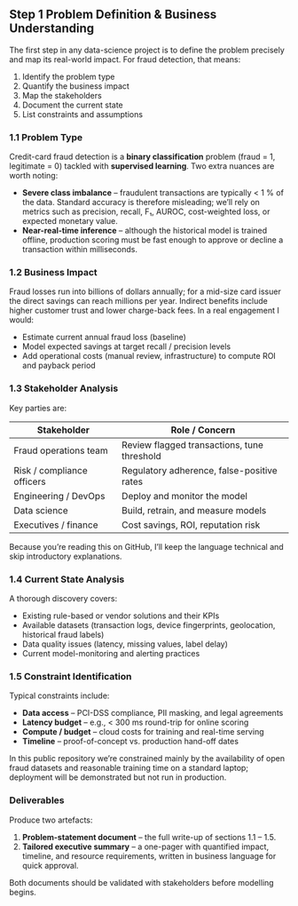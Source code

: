 ## Step 1  Problem Definition & Business Understanding

The first step in any data-science project is to define the problem precisely and map its real-world impact. For fraud detection, that means:

1. Identify the problem type  
2. Quantify the business impact  
3. Map the stakeholders  
4. Document the current state  
5. List constraints and assumptions  

### 1.1  Problem Type

Credit-card fraud detection is a **binary classification** problem (fraud = 1, legitimate = 0) tackled with **supervised learning**. Two extra nuances are worth noting:

* **Severe class imbalance** – fraudulent transactions are typically < 1 % of the data. Standard accuracy is therefore misleading; we’ll rely on metrics such as precision, recall, F₁, AUROC, cost-weighted loss, or expected monetary value.  
* **Near-real-time inference** – although the historical model is trained offline, production scoring must be fast enough to approve or decline a transaction within milliseconds.

### 1.2  Business Impact

Fraud losses run into billions of dollars annually; for a mid-size card issuer the direct savings can reach millions per year. Indirect benefits include higher customer trust and lower charge-back fees. In a real engagement I would:

* Estimate current annual fraud loss (baseline)  
* Model expected savings at target recall / precision levels  
* Add operational costs (manual review, infrastructure) to compute ROI and payback period  

### 1.3  Stakeholder Analysis

Key parties are:

| Stakeholder                | Role / Concern                              |
|----------------------------|---------------------------------------------|
| Fraud operations team      | Review flagged transactions, tune threshold |
| Risk / compliance officers | Regulatory adherence, false-positive rates  |
| Engineering / DevOps       | Deploy and monitor the model                |
| Data science               | Build, retrain, and measure models          |
| Executives / finance       | Cost savings, ROI, reputation risk          |

Because you’re reading this on GitHub, I’ll keep the language technical and skip introductory explanations.

### 1.4  Current State Analysis

A thorough discovery covers:

* Existing rule-based or vendor solutions and their KPIs  
* Available datasets (transaction logs, device fingerprints, geolocation, historical fraud labels)  
* Data quality issues (latency, missing values, label delay)  
* Current model-monitoring and alerting practices  

### 1.5  Constraint Identification

Typical constraints include:

* **Data access** – PCI-DSS compliance, PII masking, and legal agreements  
* **Latency budget** – e.g., < 300 ms round-trip for online scoring  
* **Compute / budget** – cloud costs for training and real-time serving  
* **Timeline** – proof-of-concept vs. production hand-off dates  

In this public repository we’re constrained mainly by the availability of open fraud datasets and reasonable training time on a standard laptop; deployment will be demonstrated but not run in production.

### Deliverables

Produce two artefacts:

1. **Problem-statement document** – the full write-up of sections 1.1 – 1.5.  
2. **Tailored executive summary** – a one-pager with quantified impact, timeline, and resource requirements, written in business language for quick approval.

Both documents should be validated with stakeholders before modelling begins.

